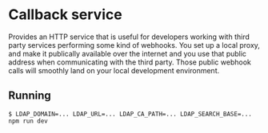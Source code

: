 # Callback service

Provides an HTTP service that is useful for developers working with third party services performing some kind of webhooks. You set up a local proxy, and make it publically available over the internet and you use that public address when communicating with the third party. Those public webhook calls will smoothly land on your local development environment.


## Running

```
$ LDAP_DOMAIN=... LDAP_URL=... LDAP_CA_PATH=... LDAP_SEARCH_BASE=... npm run dev
```
